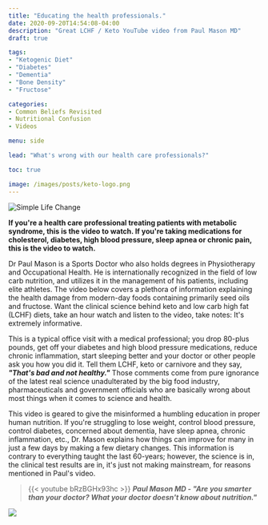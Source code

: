 ```yaml
---
title: "Educating the health professionals."
date: 2020-09-20T14:54:08-04:00
description: "Great LCHF / Keto YouTube video from Paul Mason MD"
draft: true

tags:
- "Ketogenic Diet"
- "Diabetes"
- "Dementia"
- "Bone Density"
- "Fructose"

categories:
- Common Beliefs Revisited
- Nutritional Confusion
- Videos

menu: side

lead: "What's wrong with our health care professionals?"

toc: true

image: /images/posts/keto-logo.png
---
```


![Simple Life Change](/images/rib-eye_rack.png)

__If you're a health care professional treating patients with metabolic syndrome, this is the video to watch. If you're taking medications for cholesterol, diabetes, high blood pressure, sleep apnea or chronic  pain, this is the video to watch.__

Dr Paul Mason is a Sports Doctor who also holds degrees in Physiotherapy and Occupational Health. He is internationally recognized in the field of low carb nutrition, and utilizes it in the management of his patients, including elite athletes. The video below covers a plethora of information explaining the health damage from modern-day foods containing primarily seed oils and fructose. Want the clinical science behind keto and low carb high fat (LCHF) diets, take an hour watch and listen to the video, take notes: It's extremely informative.

This is a typical office visit with a medical professional; you drop 80-plus pounds, get off your diabetes and high blood pressure medications, reduce chronic inflammation, start sleeping better and your doctor or other people ask you how you did it. Tell them LCHF, keto or carnivore and they say, ***"That's bad and not healthy."*** Those comments come from pure ignorance of the latest real science unadulterated by the big food industry, pharmaceuticals and government officials who are basically wrong about most things when it comes to science and health.

This video is geared to give the misinformed a humbling education in proper human nutrition. If you're struggling to lose weight, control blood pressure, control diabetes, concerned about dementia, have sleep apnea, chronic inflammation, etc., Dr. Mason explains how things can improve for many in just a few days by making a few dietary changes. This information is contrary to everything taught the last 60-years; however, the science is in, the clinical test results are in, it's just not making mainstream, for reasons mentioned in Paul's video.   



>{{< youtube bRzBGHx93hc >}}
***Paul Mason MD  - "Are you smarter than your doctor? What your doctor doesn't know about nutrition."***



![](/images/logo_transparent-300x300.png)
